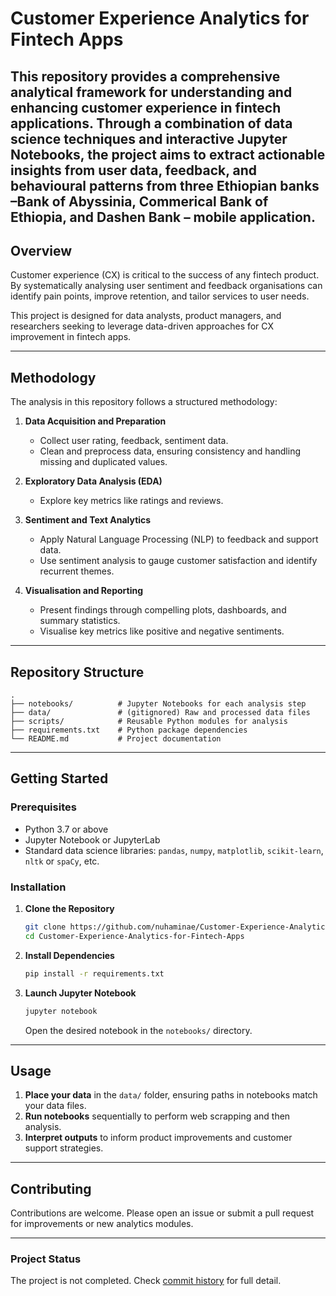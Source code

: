 # Customer Experience Analytics for Fintech Apps

This repository provides a comprehensive analytical framework for understanding and enhancing customer experience in fintech applications. Through a combination of data science techniques and interactive Jupyter Notebooks, the project aims to extract actionable insights from user data, feedback, and behavioural patterns from three Ethiopian banks –Bank of Abyssinia, Commerical Bank of Ethiopia, and Dashen Bank – mobile application. 
---

## Overview

Customer experience (CX) is critical to the success of any fintech product. By systematically analysing user sentiment and feedback organisations can identify pain points, improve retention, and tailor services to user needs.

This project is designed for data analysts, product managers, and researchers seeking to leverage data-driven approaches for CX improvement in fintech apps.

---

## Methodology

The analysis in this repository follows a structured methodology:

1. **Data Acquisition and Preparation**
   - Collect user rating, feedback, sentiment data.
   - Clean and preprocess data, ensuring consistency and handling missing and duplicated values.

2. **Exploratory Data Analysis (EDA)**
   - Explore key metrics like ratings and reviews.

3. **Sentiment and Text Analytics**
   - Apply Natural Language Processing (NLP) to feedback and support data.
   - Use sentiment analysis to gauge customer satisfaction and identify recurrent themes.

4. **Visualisation and Reporting**
   - Present findings through compelling plots, dashboards, and summary statistics.
   - Visualise key metrics like positive and negative sentiments. 

---

## Repository Structure

```
.
├── notebooks/          # Jupyter Notebooks for each analysis step
├── data/               # (gitignored) Raw and processed data files
├── scripts/            # Reusable Python modules for analysis
├── requirements.txt    # Python package dependencies
└── README.md           # Project documentation
```

---

## Getting Started

### Prerequisites

- Python 3.7 or above
- Jupyter Notebook or JupyterLab
- Standard data science libraries: `pandas`, `numpy`, `matplotlib`, `scikit-learn`, `nltk` or `spaCy`, etc.

### Installation

1. **Clone the Repository**
   ```bash
   git clone https://github.com/nuhaminae/Customer-Experience-Analytics-for-Fintech-Apps.git
   cd Customer-Experience-Analytics-for-Fintech-Apps
   ```

2. **Install Dependencies**
   ```bash
   pip install -r requirements.txt
   ```

3. **Launch Jupyter Notebook**
   ```bash
   jupyter notebook
   ```
   Open the desired notebook in the `notebooks/` directory.

---

## Usage

1. **Place your data** in the `data/` folder, ensuring paths in notebooks match your data files.
2. **Run notebooks** sequentially to perform web scrapping and then analysis.
3. **Interpret outputs** to inform product improvements and customer support strategies.

---

## Contributing

Contributions are welcome. Please open an issue or submit a pull request for improvements or new analytics modules.

---

### Project Status
The project is not completed. Check [commit history](https://github.com/nuhaminae/Customer-Experience-Analytics-for-Fintech-Apps/commits/main/) for full detail.